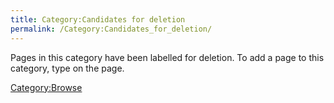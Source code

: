```yaml
---
title: Category:Candidates for deletion
permalink: /Category:Candidates_for_deletion/
---
```


Pages in this category have been labelled for deletion. To add a page to
this category, type on the page.

[Category:Browse](Category:Browse.md "wikilink")